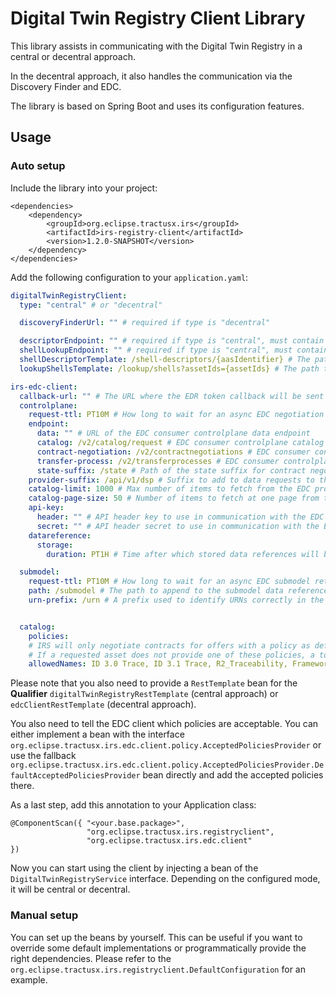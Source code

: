 # Digital Twin Registry Client Library

This library assists in communicating with the Digital Twin Registry in a central or decentral approach.

In the decentral approach, it also handles the communication via the Discovery Finder and EDC.

The library is based on Spring Boot and uses its configuration features.

## Usage

### Auto setup

Include the library into your project:

```
<dependencies>
    <dependency>
        <groupId>org.eclipse.tractusx.irs</groupId>
        <artifactId>irs-registry-client</artifactId>
        <version>1.2.0-SNAPSHOT</version>
    </dependency>
</dependencies>
```

Add the following configuration to your `application.yaml`:

```yaml
digitalTwinRegistryClient:
  type: "central" # or "decentral"

  discoveryFinderUrl: "" # required if type is "decentral"

  descriptorEndpoint: "" # required if type is "central", must contain the placeholder {aasIdentifier}
  shellLookupEndpoint: "" # required if type is "central", must contain the placeholder {assetIds}
  shellDescriptorTemplate: /shell-descriptors/{aasIdentifier} # The path to retrieve AAS descriptors from the DTR. Required if type is "decentral", must contain the placeholder {aasIdentifier}
  lookupShellsTemplate: /lookup/shells?assetIds={assetIds} # The path to lookup shells from the DTR. Required if type is "decentral", must contain the placeholder {assetIds}

irs-edc-client:
  callback-url: "" # The URL where the EDR token callback will be sent to. This defaults to {BASE_URL}/internal/endpoint-data-reference. If you want to use a different mapping, you can override it with irs-edc-client.callback.mapping.
  controlplane:
    request-ttl: PT10M # How long to wait for an async EDC negotiation request to finish, ISO 8601 Duration
    endpoint:
      data: "" # URL of the EDC consumer controlplane data endpoint
      catalog: /v2/catalog/request # EDC consumer controlplane catalog path
      contract-negotiation: /v2/contractnegotiations # EDC consumer controlplane contract negotiation path
      transfer-process: /v2/transferprocesses # EDC consumer controlplane transfer process path
      state-suffix: /state # Path of the state suffix for contract negotiation and transfer process
    provider-suffix: /api/v1/dsp # Suffix to add to data requests to the EDC provider controlplane
    catalog-limit: 1000 # Max number of items to fetch from the EDC provider catalog
    catalog-page-size: 50 # Number of items to fetch at one page from the EDC provider catalog when using pagination
    api-key:
      header: "" # API header key to use in communication with the EDC consumer controlplane
      secret: "" # API header secret to use in communication with the EDC consumer controlplane
    datareference:
      storage:
        duration: PT1H # Time after which stored data references will be cleaned up, ISO 8601 Duration

  submodel:
    request-ttl: PT10M # How long to wait for an async EDC submodel retrieval to finish, ISO 8601 Duration
    path: /submodel # The path to append to the submodel data reference endpoint
    urn-prefix: /urn # A prefix used to identify URNs correctly in the submodel endpoint address


  catalog:
    policies:
    # IRS will only negotiate contracts for offers with a policy as defined in the allowedNames list.
    # If a requested asset does not provide one of these policies, a tombstone will be created and this node will not be processed.
    allowedNames: ID 3.0 Trace, ID 3.1 Trace, R2_Traceability, FrameworkAgreement.traceability # List of comma separated names of the policies to accept.

```

Please note that you also need to provide a `RestTemplate` bean for the **Qualifier** `digitalTwinRegistryRestTemplate` (central approach) or `edcClientRestTemplate` (decentral approach).

You also need to tell the EDC client which policies are acceptable. You can either implement a bean with the interface `org.eclipse.tractusx.irs.edc.client.policy.AcceptedPoliciesProvider` or use the fallback `org.eclipse.tractusx.irs.edc.client.policy.AcceptedPoliciesProvider.DefaultAcceptedPoliciesProvider` bean directly and add the accepted policies there.

As a last step, add this annotation to your Application class:

```
@ComponentScan({ "<your.base.package>",
                 "org.eclipse.tractusx.irs.registryclient",
                 "org.eclipse.tractusx.irs.edc.client"
})
```

Now you can start using the client by injecting a bean of the `DigitalTwinRegistryService` interface. Depending on the configured mode, it will be central or decentral. 

### Manual setup

You can set up the beans by yourself. This can be useful if you want to override some default implementations or
programmatically provide the right dependencies. Please refer to
the `org.eclipse.tractusx.irs.registryclient.DefaultConfiguration` for an example.